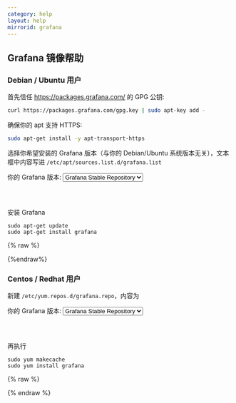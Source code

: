 ```yaml
---
category: help
layout: help
mirrorid: grafana
---
```


## Grafana 镜像帮助

### Debian / Ubuntu 用户

首先信任 https://packages.grafana.com/ 的 GPG 公钥:

```bash
curl https://packages.grafana.com/gpg.key | sudo apt-key add -
```

确保你的 apt 支持 HTTPS:

```bash
sudo apt-get install -y apt-transport-https
```

选择你希望安装的 Grafana 版本（与你的 Debian/Ubuntu 系统版本无关），文本框中内容写进 `/etc/apt/sources.list.d/grafana.list`

<form class="form-inline">
<div class="form-group">
	<label>你的 Grafana 版本: </label>
	<select class="form-control release-select" data-template="#apt-template" data-target="#apt-content">
		<option data-release="stable">Grafana Stable Repository</option>
		<option data-release="beta">Grafana Beta Repository</option>
	</select>
</div>
</form>

<p></p>
<pre>
<code id="apt-content">
</code>
</pre>

安装 Grafana

```
sudo apt-get update
sudo apt-get install grafana
```

{% raw %}
<script id="apt-template" type="x-tmpl-markup">
deb https://{{ site.host }}/grafana/apt/ {{release_name}} main
</script>
{%endraw%}


### Centos / Redhat 用户
新建 `/etc/yum.repos.d/grafana.repo`，内容为

<form class="form-inline">
<div class="form-group">
	<label>你的 Grafana 版本: </label>
	<select class="form-control release-select" data-template="#yum-template" data-target="#yum-content">
		<option data-release="rpm">Grafana Stable Repository</option>
		<option data-release="rpm-beta">Grafana Beta Repository</option>
	</select>
</div>
</form>

<p></p>
<pre>
<code id="yum-content">
</code>
</pre>


再执行

```
sudo yum makecache
sudo yum install grafana
```

{% raw %}
<script id="yum-template" type="x-tmpl-markup">
[grafana]
name=grafana
baseurl=https://{{ site.host }}/grafana/yum/{{release_name}}
repo_gpgcheck=0
enabled=1
gpgcheck=0
</script>
{% endraw %}
